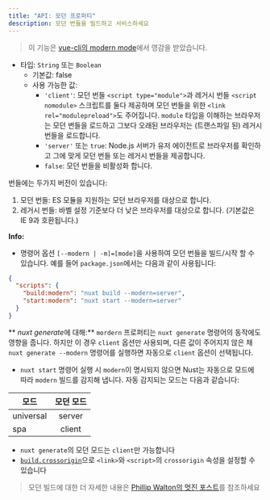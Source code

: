 ```yaml
---
title: "API: 모던 프로퍼티"
description: 모던 번들을 빌드하고 서비스하세요
---
```


> 이 기능은 [vue-cli의 modern mode](https://cli.vuejs.org/guide/browser-compatibility.html#modern-mode)에서 영감을 받았습니다.

- 타입: `String` 또는 `Boolean`
  - 기본값: false
  - 사용 가능한 값:
    - `'client'`: 모던 번들 `<script type="module">`과 레거시 번들 `<script nomodule>` 스크립트를 둘다 제공하며 모던 번들을 위한 `<link rel="modulepreload">`도 주어집니다. `module` 타입을 이해하는 브라우저는 모던 번들을 로드하고 그보다 오래된 브라우저는 (트랜스파일 된) 레거시 번들을 로드합니다.
    - `'server'` 또는 `true`: Node.js 서버가 유저 에이전트로 브라우저를 확인하고 그에 맞게 모던 번들 또는 레거시 번들을 제공합니다.
    - `false`: 모던 번들을 비활성화 합니다.

번들에는 두가지 버전이 있습니다:

1. 모던 번들: ES 모듈을 지원하는 모던 브라우저를 대상으로 합니다.
1. 레거시 번들: 바벨 설정 기준보다 더 낮은 브라우저를 대상으로 합니다. (기본값은 IE 9과 호환됩니다.)

**Info:**

- 명령어 옵션 `[--modern | -m]=[mode]`을 사용하여 모던 번들을 빌드/시작 할 수 있습니다. 예를 들어 `package.json`에서는 다음과 같이 사용됩니다:

```json
{
  "scripts": {
    "build:modern": "nuxt build --modern=server",
    "start:modern": "nuxt start --modern=server"
  }
}
```
** *nuxt generate*에 대해:** `mordern` 프로퍼티는 `nuxt generate` 명령어의 동작에도 영향을 줍니다. 하지만 이 경우 `client` 옵션만 사용되며, 다른 값이 주어지지 않은 채 `nuxt generate --modern` 명령어를 실행하면 자동으로 `client` 옵션이 선택됩니다.

- `nuxt start` 명령어 실행 시 `modern`이 명시되지 않으면 Nust는 자동으로 모드에 따라 `modern` 빌드를 감지해 냅니다. 자동 감지되는 모드는 다음과 같습니다:

| 모드           | 모던 모드       |
| ------------- |:-------------:|
| universal     | server        |
| spa           | client        |

- `nuxt generate`의 모던 모드는 `client`만 가능합니다
- [`build.crossorigin`](/api/configuration-build#crossorigin)으로 `<link>`와 `<script>`의 `crossorigin` 속성을 설정할 수 있습니다

> 모던 빌드에 대한 더 자세한 내용은 [Phillip Walton의 멋진 포스트](https://philipwalton.com/articles/deploying-es2015-code-in-production-today/)를 참조하세요

